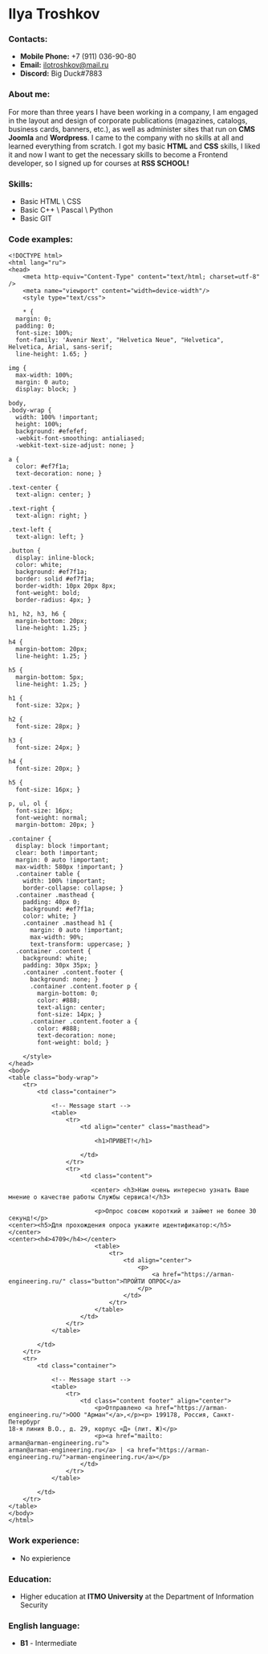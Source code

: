 # Ilya Troshkov 
### **Contacts:**
- **Mobile Phone:** +7 (911) 036-90-80
- **Email:** ilotroshkov@mail.ru
- **Discord:** Big Duck#7883

### **About me:**
For more than three years I have been working in a company, I am engaged in the layout and design of corporate publications (magazines, catalogs, business cards, banners, etc.), as well as administer sites that run on **CMS Joomla** and **Wordpress**. I came to the company with no skills at all and learned everything from scratch. I got my basic **HTML** and **CSS** skills, I liked it and now I want to get the necessary skills to become a Frontend developer, so I signed up for courses at **RSS SCHOOL!**

### **Skills:**
- Basic HTML \ CSS
- Basic C++ \ Pascal \ Python
- Basic GIT

### **Code examples:**
```
<!DOCTYPE html>
<html lang="ru">
<head>
    <meta http-equiv="Content-Type" content="text/html; charset=utf-8" />
    <meta name="viewport" content="width=device-width"/>
    <style type="text/css">

    * {
  margin: 0;
  padding: 0;
  font-size: 100%;
  font-family: 'Avenir Next', "Helvetica Neue", "Helvetica", Helvetica, Arial, sans-serif;
  line-height: 1.65; }

img {
  max-width: 100%;
  margin: 0 auto;
  display: block; }

body,
.body-wrap {
  width: 100% !important;
  height: 100%;
  background: #efefef;
  -webkit-font-smoothing: antialiased;
  -webkit-text-size-adjust: none; }

a {
  color: #ef7f1a;
  text-decoration: none; }

.text-center {
  text-align: center; }

.text-right {
  text-align: right; }

.text-left {
  text-align: left; }

.button {
  display: inline-block;
  color: white;
  background: #ef7f1a;
  border: solid #ef7f1a;
  border-width: 10px 20px 8px;
  font-weight: bold;
  border-radius: 4px; }

h1, h2, h3, h6 {
  margin-bottom: 20px;
  line-height: 1.25; }

h4 {
  margin-bottom: 20px;
  line-height: 1.25; }

h5 {
  margin-bottom: 5px;
  line-height: 1.25; }

h1 {
  font-size: 32px; }

h2 {
  font-size: 28px; }

h3 {
  font-size: 24px; }

h4 {
  font-size: 20px; }

h5 {
  font-size: 16px; }

p, ul, ol {
  font-size: 16px;
  font-weight: normal;
  margin-bottom: 20px; }

.container {
  display: block !important;
  clear: both !important;
  margin: 0 auto !important;
  max-width: 580px !important; }
  .container table {
    width: 100% !important;
    border-collapse: collapse; }
  .container .masthead {
    padding: 40px 0;
    background: #ef7f1a;
    color: white; }
    .container .masthead h1 {
      margin: 0 auto !important;
      max-width: 90%;
      text-transform: uppercase; }
  .container .content {
    background: white;
    padding: 30px 35px; }
    .container .content.footer {
      background: none; }
      .container .content.footer p {
        margin-bottom: 0;
        color: #888;
        text-align: center;
        font-size: 14px; }
      .container .content.footer a {
        color: #888;
        text-decoration: none;
        font-weight: bold; }

    </style>
</head>
<body>
<table class="body-wrap">
    <tr>
        <td class="container">

            <!-- Message start -->
            <table>
                <tr>
                    <td align="center" class="masthead">

                        <h1>ПРИВЕТ!</h1>

                    </td>
                </tr>
                <tr>
                    <td class="content">

                       <center> <h3>Нам очень интересно узнать Ваше мнение о качестве работы Службы сервиса!</h3>

                        <p>Опрос совсем короткий и займет не более 30 секунд!</p>
<center><h5>Для прохождения опроса укажите идентификатор:</h5></center>
<center><h4>4709</h4></center>
                        <table>
                            <tr>
                                <td align="center">
                                    <p>
                                        <a href="https://arman-engineering.ru/" class="button">ПРОЙТИ ОПРОС</a>
                                    </p>
                                </td>
                            </tr>
                        </table>
                    </td>
                </tr>
            </table>

        </td>
    </tr>
    <tr>
        <td class="container">

            <!-- Message start -->
            <table>
                <tr>
                    <td class="content footer" align="center">
                        <p>Отправлено <a href="https://arman-engineering.ru/">ООО "Арман"</a>,</p><p> 199178, Россия, Санкт-Петербург
18-я линия В.О., д. 29, корпус «Д» (лит. Ж)</p>
                        <p><a href="mailto:
arman@arman-engineering.ru">
arman@arman-engineering.ru</a> | <a href="https://arman-engineering.ru/">arman-engineering.ru</a></p>
                    </td>
                </tr>
            </table>

        </td>
    </tr>
</table>
</body>
</html>
```
### **Work experience:**
- No expierience

### **Education:**
- Higher education at **ITMO University** at the Department of Information Security

### **English language:**
- **B1** - Intermediate